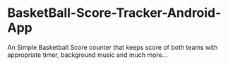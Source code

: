 # BasketBall-Score-Tracker-Android-App
An Simple Basketball Score counter that keeps score of both teams with appropriate timer, background music and much more... 
